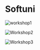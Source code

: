 # Softuni

![workshop1](https://user-images.githubusercontent.com/106478447/187075342-4c46efc4-3356-4c97-b3ba-15f9c060e34e.PNG)

![Workshop2](https://user-images.githubusercontent.com/106478447/187047200-e89f140a-fd48-4852-b799-3369cad6c87e.PNG)

![Workshop3](https://user-images.githubusercontent.com/106478447/187047236-6af2cb13-540e-41f1-91b6-c9abb0fc5a14.PNG)
